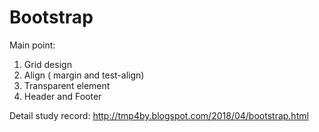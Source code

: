 # Bootstrap
Main point:
1. Grid design
2. Align ( margin and test-align)
3. Transparent element
3. Header and Footer


Detail study record: 
http://tmp4by.blogspot.com/2018/04/bootstrap.html

